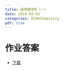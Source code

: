 ```yaml
---
title: 高等数学B（一）
date: 2019-03-03
categories: ECNUChemistry
pdf: true
---
```

# 作业答案

* [下载](https://p4.cdn.img9.top/ipfs/QmZMzAaUzx6cCYerQwJCPXqZxUEPBSYEVjja7igKr31bu1?4.pdf)